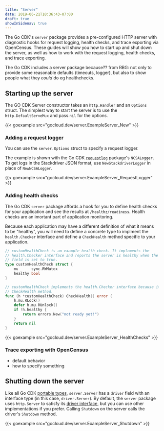 ```yaml
---
title: "Server"
date: 2019-06-21T10:36:43-07:00
draft: true
showInSidenav: true
---
```


The Go CDK's `server` package provides a pre-configured HTTP server with diagnostic hooks for request logging, health checks, and trace exporting via OpenCensus. These guides will show you how to start up and shut down the server, as well as how to work with the request logging, health checks, and trace exporting.

The Go CDK includes a server package because??
  from RBG: not only to provide some reasonable defaults (timeouts, logger), but also to show people what they *could* do eg healthchecks.

## Starting up the server

The GO CDK Server constructor takes an `http.Handler` and an `Options` struct. The simplest way to start the server is to use the `http.DefaultServeMux` and pass `nil` for the options.

{{< goexample src="gocloud.dev/server.ExampleServer_New" >}}

### Adding a request logger

You can use the `server.Options` struct to specify a request logger.

The example is shown with the Go CDK [`requestlog`](https://godoc.org/gocloud.dev/requestlog) package's `NCSALogger`. To get logs in the Stackdriver JSON format, use `NewStackdriverLogger` in place of `NewNCSALogger`.

{{< goexample src="gocloud.dev/server.ExampleServer_RequestLogger" >}}

### Adding health checks

The Go CDK `server` package affords a hook for you to define health checks for your application and see the results at `/healthz/readiness`. Health checks are an imortant part of application monitoring.


Because each application may have a different definition of what it means to be "healthy", you will need to define a concrete type to implment the `health.Checker` interface and define a `CheckHealth` method specific to your application.
```go
// customHealthCheck is an example health check. It implements the
// health.Checker interface and reports the server is healthy when the healthy
// field is set to true.
type customHealthCheck struct {
	mu      sync.RWMutex
	healthy bool
}

// customHealthCheck implements the health.Checker interface because it has a
// CheckHealth method.
func (h *customHealthCheck) CheckHealth() error {
	h.mu.RLock()
	defer h.mu.RUnlock()
	if !h.healthy {
		return errors.New("not ready yet!")
	}
	return nil
}
```

{{< goexample src="gocloud.dev/server.ExampleServer_HealthChecks" >}}


### Trace exporting with OpenCensus

- default behavior
- how to specify something


## Shutting down the server

Like all Go CDK [portable types](https://gocloud.dev/concepts/structure/#portable-types-and-drivers), `server.Server`  has a `driver` field with an interface type (in this case, `driver.Server`). By default, the `server` package uses `http.Server` to satisfy its [driver interface](https://godoc.org/gocloud.dev/server/driver), but you can use other implementations if you prefer. Calling `Shutdown` on the server calls the driver's `Shutdown` method.

{{< goexample src="gocloud.dev/server.ExampleServer_Shutdown" >}}